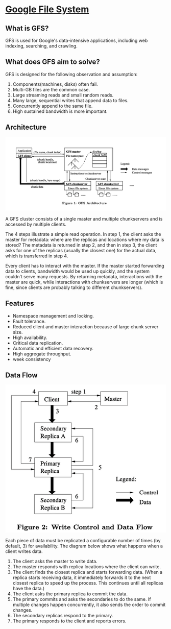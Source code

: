 # [Google File System](https://static.googleusercontent.com/media/research.google.com/en//archive/gfs-sosp2003.pdf)

## What is GFS?
GFS is used for Google's data-intensive applications, including web indexing, searching, and crawling.

## What does GFS aim to solve?
GFS is designed for the following observation and assumption:
1. Components(machines, disks) often fail.
2. Multi-GB files are the common case.
3. Large streaming reads and small random reads.
4. Many large, sequential writes that append data to files.
5. Concurrently append to the same file.
6. High sustained bandwidth is more important.

## Architecture
![GFS Architecture](./GFS%20Architecture.png)

A GFS cluster consists of a single master and multiple chunkservers and is accessed by multiple clients.

The 4 steps illustrate a simple read operation. In step 1, the client asks the master for metadata: where are the replicas and locations where my data is stored? The metadata is returned in step 2, and then in step 3, the client asks for one of the replicas (usually the closest one) for the actual data, which is transferred in step 4.

Every client has to interact with the master. If the master started forwarding data to clients, bandwidth would be used up quickly, and the system couldn’t serve many requests. By returning metadata, interactions with the master are quick, while interactions with chunkservers are longer (which is fine, since clients are probably talking to different chunkservers).

## Features
+ Namespace management and locking.
+ Fault tolerance.
+ Reduced client and master interaction because of large chunk server size.
+ High availability.
+ Critical data replication.
+ Automatic and efficient data recovery.
+ High aggregate throughput.
+ week consistency

## Data Flow
![](./Data%20Flow.png)

Each piece of data must be replicated a configurable number of times (by default, 3) for availability. The diagram below shows what happens when a client writes data.

1. The client asks the master to write data.
2. The master responds with replica locations where the client can write.
3. The client finds the closest replica and starts forwarding data. (When a replica starts receiving data, it immediately forwards it to the next closest replica to speed up the process. This continues until all replicas have the data.)
4. The client asks the primary replica to commit the data.
5. The primary commits and asks the secondaries to do the same. If multiple changes happen concurrently, it also sends the order to commit changes.
6. The secondary replicas respond to the primary.
7. The primary responds to the client and reports errors.